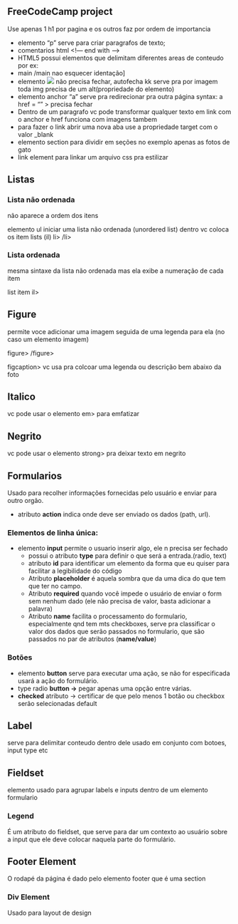 ## FreeCodeCamp project
Use apenas 1 h1 por pagina e os outros faz por ordem de importancia
- elemento “p” serve para criar paragrafos de texto;
- comentarios html <!— end with —>
- HTML5 possui elementos que delimitam diferentes areas de conteudo por ex:
- main /main nao esquecer identação]
- elemento <img src = “”> não precisa fechar, autofecha kk serve pra por imagem toda img precisa de um alt(propriedade do elemento)
- elemento anchor “a” serve pra redirecionar pra outra página syntax: a href = “” > precisa fechar
- Dentro de um paragrafo vc pode transformar qualquer texto em link com o anchor e href funciona com imagens tambem
- para fazer o link abrir uma nova aba use a propriedade target com o valor _blank
- elemento section para dividir em seções no exemplo apenas as fotos de gato
- link element para linkar um arquivo css pra estilizar
## Listas

### Lista não ordenada

não aparece a ordem dos itens

elemento ul
iniciar uma lista não ordenada (unordered list) 
dentro vc coloca os item lists (il) li> /li>

### Lista ordenada

mesma sintaxe da lista não ordenada mas ela exibe a numeração de cada item

list item il>

## Figure

permite voce adicionar uma imagem seguida de uma legenda para ela (no caso um elemento imagem)

figure> /figure>

figcaption> vc usa pra colcoar uma legenda ou descrição bem abaixo da foto

## Italico

vc pode usar o elemento em> para emfatizar

## Negrito

vc pode usar o elemento strong> pra deixar texto em negrito

## Formularios

Usado para recolher informações fornecidas pelo usuário e enviar para outro orgão.

- atributo **action** indica onde deve ser enviado os dados (path, url).

### Elementos de linha única:

- elemento **input** permite o usuario inserir algo, ele n precisa ser fechado
    - possui o atributo **type** para definir o que será a entrada.(radio, text)
    - atributo **id** para identificar um elemento da forma que eu quiser para facilitar a legibilidade do código
    - Atributo **placeholder** é aquela sombra que da uma dica do que tem que ter no campo.
    - Atributo **required** quando você impede o usuário de enviar o form sem nenhum dado (ele não precisa de valor, basta adicionar a palavra)
    - Atributo **********name********** facilita o processamento do formulario, especialmente qnd tem mts checkboxes, serve pra classificar o valor dos dados que serão passados no formulario, que são passados no par de atributos (**name/value**)

### Botões

- elemento **button** serve para executar uma ação, se não for especificada usará a ação do formulário.
- type radio **button →** pegar apenas uma opção entre várias.
- **checked** atributo → certificar de que pelo menos 1 botão ou checkbox serão selecionadas default

## Label

serve para delimitar conteudo dentro dele usado em conjunto com botoes, input type etc

## Fieldset

elemento usado para agrupar labels e inputs dentro de um elemento formulario

### Legend

É um atributo do fieldset, que serve para dar um contexto ao usuário sobre a input que ele deve colocar naquela parte do formulário.

## Footer Element

O rodapé da página é dado pelo elemento footer que é uma section
### Div Element
Usado para layout de design
